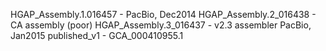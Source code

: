 HGAP_Assembly.1.016457 - PacBio, Dec2014
HGAP_Assembly.2_016438 - CA assembly (poor)
HGAP_Assembly.3_016437 - v2.3 assembler PacBio, Jan2015
published_v1 - GCA_000410955.1
